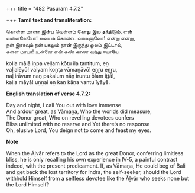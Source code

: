 +++
title = "482 Pasuram 4.7.2"

+++
**Tamil text and transliteration:**

கொள்ள மாளா இன்ப வெள்ளம் கோது இல தந்திடும், என்  
வள்ளலேயோ! வையம் கொண்ட வாமனாவோ! என்று என்று,  
நள் இராவும் நன் பகலும் நான் இருந்து ஓலம் இட்டால்,  
கள்ள மாயா! உன்னை என் கண் காண வந்து ஈயாயே.

koḷḷa māḷā iṉpa veḷḷam kōtu ila tantiṭum, eṉ  
vaḷḷalēyō! vaiyam koṇṭa vāmaṉāvō! eṉṟu eṉṟu,  
naḷ irāvum naṉ pakalum nāṉ iruntu ōlam iṭṭāl,  
kaḷḷa māyā! uṉṉai eṉ kaṇ kāṇa vantu īyāyē.

**English translation of verse 4.7.2:**

Day and night, I call You out with love immense  
And ardour great, as Vāmaṉa, Who the worlds did measure,  
The Donor great, Who on revelling devotees confers  
Bliss unlimited with no reserve and Yet there’s no response  
Oh, elusive Lord, You deign not to come and feast my eyes.

**Note**

When the Āḻvār refers to the Lord as the great Donor, conferring limitless bliss, he is only recalling his own experience in IV-5, a painful contrast indeed, with the present predicament. If, as Vāmaṉa, He could beg of Bali and get back the lost territory for Indra, the self-seeker, should the Lord withhold Himself from a selfless devotee like the Āḻvār who seeks none but the Lord Himself?


